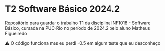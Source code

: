 # T2 Software Básico 2024.2

Repositório para guardar o trabalho T1 da disciplina INF1018 - Software Básico, cursada na PUC-Rio no período de 2024.2 pelo aluno Matheus Figueiredo

⚠️ O código funciona mas eu perdi -0.5 em algum teste que eu desconheço